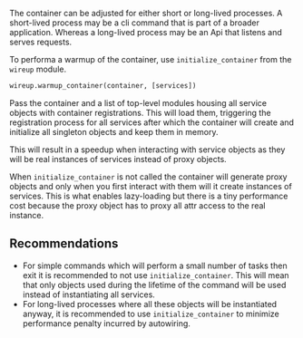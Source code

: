 The container can be adjusted for either short or long-lived processes. A short-lived process may be a cli
command that is part of a broader application. Whereas a long-lived process may be an Api that listens
and serves requests.

To performa a warmup of the container, use `initialize_container` from the `wireup` module.

```python
wireup.warmup_container(container, [services])
```

Pass the container and a list of top-level modules housing all service objects with container registrations.
This will load them, triggering the registration process for all services after which the container will
create and initialize all singleton objects and keep them in memory.

This will result in a speedup when interacting with service objects as they will be real instances of services
instead of proxy objects.


When `initialize_container` is not called the container will generate proxy objects and only when you first interact
with them will it create instances of services. This is what enables lazy-loading but there is a tiny performance
cost because the proxy object has to proxy all attr access to the real instance.

## Recommendations

* For simple commands which will perform a small number of tasks then exit it is recommended to not use 
`initialize_container`. This will mean that only objects used during the lifetime of the command will be used
instead of instantiating all services.
* For long-lived processes where all these objects will be instantiated anyway, it is recommended to use
 `initialize_container` to minimize performance penalty incurred by autowiring.
